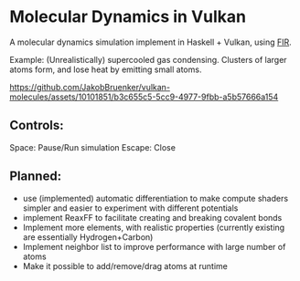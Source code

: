 # Molecular Dynamics in Vulkan

A molecular dynamics simulation implement in Haskell + Vulkan, using [FIR](https://gitlab.com/sheaf/fir).

Example: (Unrealistically) supercooled gas condensing. Clusters of larger atoms form, and lose heat by emitting small atoms.

https://github.com/JakobBruenker/vulkan-molecules/assets/10101851/b3c655c5-5cc9-4977-9fbb-a5b57666a154


## Controls:

Space: Pause/Run simulation
Escape: Close

## Planned:
- use (implemented) automatic differentiation to make compute shaders simpler and easier to experiment with different potentials
- implement ReaxFF to facilitate creating and breaking covalent bonds
- Implement more elements, with realistic properties (currently existing are essentially Hydrogen+Carbon)
- Implement neighbor list to improve performance with large number of atoms
- Make it possible to add/remove/drag atoms at runtime

